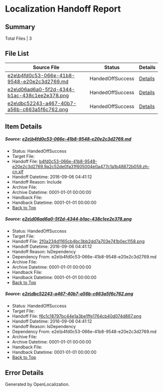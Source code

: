 # <a name='report-top'></a> Localization Handoff Report

## Summary
 Total Files | 3

## File List
 Source File | Status | Details 
 ----------- | ------ | ------- 
 [e2e\b4fd0c53-066e-41b8-9548-e20e2c3d2769.md](https://github.com/OpenLocalizationTestOrg/ol-test0/blob/29f257a1c82d5ac1a6cd9b33bed98e7e3bc609b0/e2e/b4fd0c53-066e-41b8-9548-e20e2c3d2769.md) | HandedOffSuccess | [Details](#64769d5eab8a40efcc4d75366e82d1453b3be65d1)
 [e2e\d06ad6a0-5f2d-4344-b1ac-438c1ee2e378.png](https://github.com/OpenLocalizationTestOrg/ol-test0/blob/29f257a1c82d5ac1a6cd9b33bed98e7e3bc609b0/e2e/d06ad6a0-5f2d-4344-b1ac-438c1ee2e378.png) | HandedOffSuccess | [Details](#2f0a234d1165cb4bc3bb2dd7a703e741b0ec11582)
 [e2e\dbc52243-a467-40b7-a56b-c663a5f6c762.png](https://github.com/OpenLocalizationTestOrg/ol-test0/blob/29f257a1c82d5ac1a6cd9b33bed98e7e3bc609b0/e2e/dbc52243-a467-40b7-a56b-c663a5f6c762.png) | HandedOffSuccess | [Details](#f6c1c18797bc44e1a3be1ffe1764cb40d074d8673)

## Item Details
##### <a name='64769d5eab8a40efcc4d75366e82d1453b3be65d1'></a> Source: [e2e\b4fd0c53-066e-41b8-9548-e20e2c3d2769.md](https://github.com/OpenLocalizationTestOrg/ol-test0/blob/29f257a1c82d5ac1a6cd9b33bed98e7e3bc609b0/e2e/b4fd0c53-066e-41b8-9548-e20e2c3d2769.md)
* Status: HandedOffSuccess
* Target File: 
* Handoff File: [b4fd0c53-066e-41b8-9548-e20e2c3d2769.9a2c52de0fa31f605004e0a477c1a1b48872b059.zh-cn.xlf](https://github.com/OpenLocalizationTestOrg/ol-test0-handoff/blob/9aeef8ffe8b79a1d83bede04b4e77272e7e6142d/ol-handoff/OpenLocalizationTestOrg/ol-test0-zhcn/ci/ht/b4fd0c53-066e-41b8-9548-e20e2c3d2769.9a2c52de0fa31f605004e0a477c1a1b48872b059.zh-cn.xlf)
* Handoff Datetime: 2016-09-06 04:41:12
* Handoff Reason: Include
* Archive File: 
* Archive Datetime: 0001-01-01 00:00:00
* Handback File: 
* Handback Datetime: 0001-01-01 00:00:00
* [Back to Top](#report-top)

##### <a name='2f0a234d1165cb4bc3bb2dd7a703e741b0ec11582'></a> Source: [e2e\d06ad6a0-5f2d-4344-b1ac-438c1ee2e378.png](https://github.com/OpenLocalizationTestOrg/ol-test0/blob/29f257a1c82d5ac1a6cd9b33bed98e7e3bc609b0/e2e/d06ad6a0-5f2d-4344-b1ac-438c1ee2e378.png)
* Status: HandedOffSuccess
* Target File: 
* Handoff File: [2f0a234d1165cb4bc3bb2dd7a703e741b0ec1158.png](https://github.com/OpenLocalizationTestOrg/ol-test0-handoff/blob/9aeef8ffe8b79a1d83bede04b4e77272e7e6142d/ol-handoff/OpenLocalizationTestOrg/ol-test0-zhcn/ci/ht/2f0a234d1165cb4bc3bb2dd7a703e741b0ec1158.png)
* Handoff Datetime: 2016-09-06 04:41:12
* Handoff Reason: IsDependency
* Dependency From: e2e\b4fd0c53-066e-41b8-9548-e20e2c3d2769.md
* Archive File: 
* Archive Datetime: 0001-01-01 00:00:00
* Handback File: 
* Handback Datetime: 0001-01-01 00:00:00
* [Back to Top](#report-top)

##### <a name='f6c1c18797bc44e1a3be1ffe1764cb40d074d8673'></a> Source: [e2e\dbc52243-a467-40b7-a56b-c663a5f6c762.png](https://github.com/OpenLocalizationTestOrg/ol-test0/blob/29f257a1c82d5ac1a6cd9b33bed98e7e3bc609b0/e2e/dbc52243-a467-40b7-a56b-c663a5f6c762.png)
* Status: HandedOffSuccess
* Target File: 
* Handoff File: [f6c1c18797bc44e1a3be1ffe1764cb40d074d867.png](https://github.com/OpenLocalizationTestOrg/ol-test0-handoff/blob/9aeef8ffe8b79a1d83bede04b4e77272e7e6142d/ol-handoff/OpenLocalizationTestOrg/ol-test0-zhcn/ci/ht/f6c1c18797bc44e1a3be1ffe1764cb40d074d867.png)
* Handoff Datetime: 2016-09-06 04:41:12
* Handoff Reason: IsDependency
* Dependency From: e2e\b4fd0c53-066e-41b8-9548-e20e2c3d2769.md
* Archive File: 
* Archive Datetime: 0001-01-01 00:00:00
* Handback File: 
* Handback Datetime: 0001-01-01 00:00:00
* [Back to Top](#report-top)


## Error Details

Generated by OpenLocalization.
